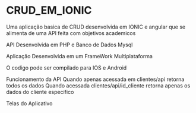 # CRUD_EM_IONIC
Uma aplicação basica de CRUD desenvolvida em IONIC e angular que se alimenta de uma API feita com objetivos academicos

API Desenvolvida em PHP e Banco de Dados Mysql 

Aplicação Desenvolvida em um FrameWork Multiplataforma 

O codigo pode ser compilado para IOS e Android

Funcionamento da API
Quando apenas acessada em clientes/api retorna todos os dados
Quando acessada clientes/api/id_cliente retorna apenas os dados do cliente especifico 


Telas do Aplicativo
<img src =""></img>





